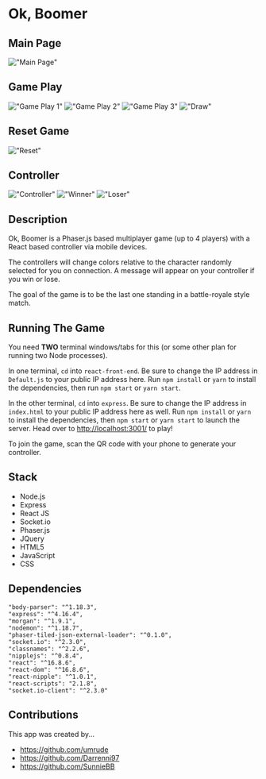 # Ok, Boomer

## Main Page

!["Main Page"](https://github.com/umrude/ok-boomer/blob/master/react-front-end/src/screenshots/mainpage.gif?raw=true)

## Game Play

!["Game Play 1"](https://github.com/umrude/ok-boomer/blob/master/react-front-end/src/screenshots/gamePlay1.gif?raw=true)
!["Game Play 2"](https://github.com/umrude/ok-boomer/blob/master/react-front-end/src/screenshots/gamePlay2.gif?raw=true)
!["Game Play 3"](https://github.com/umrude/ok-boomer/blob/master/react-front-end/src/screenshots/gamePlay3.gif?raw=true)
!["Draw"](https://github.com/umrude/ok-boomer/blob/master/react-front-end/src/screenshots/draw.gif?raw=true)

## Reset Game

!["Reset"](https://github.com/umrude/ok-boomer/blob/master/react-front-end/src/screenshots/reset.gif?raw=true)

## Controller

!["Controller"](https://github.com/umrude/ok-boomer/blob/master/react-front-end/src/screenshots/controller.jpeg?raw=true)
!["Winner"](https://github.com/umrude/ok-boomer/blob/master/react-front-end/src/screenshots/winner.jpg?raw=true)
!["Loser"](https://github.com/umrude/ok-boomer/blob/master/react-front-end/src/screenshots/loser.jpeg?raw=true)

## Description

Ok, Boomer is a Phaser.js based multiplayer game (up to 4 players) with a React based controller via mobile devices.

The controllers will change colors relative to the character randomly selected for you on connection. A message will appear on your controller if you win or lose.

The goal of the game is to be the last one standing in a battle-royale style match.

## Running The Game

You need **TWO** terminal windows/tabs for this (or some other plan for running two Node processes).

In one terminal, `cd` into `react-front-end`. Be sure to change the IP address in `Default.js` to your public IP address here. Run `npm install` or `yarn` to install the dependencies, then run `npm start` or `yarn start`.

In the other terminal, `cd` into `express`. Be sure to change the IP address in `index.html` to your public IP address here as well. Run `npm install` or `yarn` to install the dependencies, then `npm start` or `yarn start` to launch the server. Head over to <http://localhost:3001/> to play!

To join the game, scan the QR code with your phone to generate your controller.

## Stack

- Node.js
- Express
- React JS
- Socket.io
- Phaser.js
- JQuery
- HTML5
- JavaScript
- CSS

## Dependencies

    "body-parser": "^1.18.3",
    "express": "^4.16.4",
    "morgan": "^1.9.1",
    "nodemon": "^1.18.7",
    "phaser-tiled-json-external-loader": "^0.1.0",
    "socket.io": "^2.3.0",
    "classnames": "^2.2.6",
    "nipplejs": "^0.8.4",
    "react": "^16.8.6",
    "react-dom": "^16.8.6",
    "react-nipple": "^1.0.1",
    "react-scripts": "2.1.8",
    "socket.io-client": "^2.3.0"

## Contributions

This app was created by...

- https://github.com/umrude
- https://github.com/Darrenni97
- https://github.com/SunnieBB
